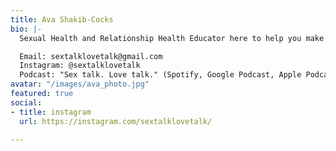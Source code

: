 ```yaml
---
title: Ava Shakib-Cocks
bio: |-
  Sexual Health and Relationship Health Educator here to help you make well-informed decisions in your sex and love life.

  Email: sextalklovetalk@gmail.com
  Instagram: @sextalklovetalk
  Podcast: "Sex talk. Love talk." (Spotify, Google Podcast, Apple Podcast)
avatar: "/images/ava_photo.jpg"
featured: true
social:
- title: instagram
  url: https://instagram.com/sextalklovetalk/

---
```

